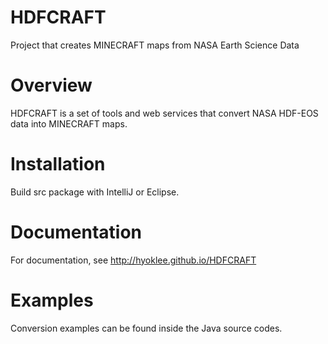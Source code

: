 HDFCRAFT
========

Project that creates MINECRAFT maps from NASA Earth Science Data

Overview
========

HDFCRAFT is a set of tools and web services that convert NASA HDF-EOS data
into MINECRAFT maps.

Installation
============

Build src package with IntelliJ or Eclipse.

Documentation
=============

For documentation, see http://hyoklee.github.io/HDFCRAFT


Examples
========

Conversion examples can be found inside the Java source codes.


